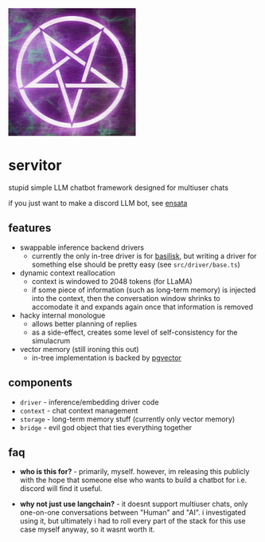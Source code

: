 <img src="images/logo.png" width="256"/>

# servitor

stupid simple LLM chatbot framework designed for multiuser chats

if you just want to make a discord LLM bot, see [ensata](https://github.com/dithercat/ensata)

## features

- swappable inference backend drivers
  - currently the only in-tree driver is for
    [basilisk](https://github.com/dithercat/basilisk), but writing a driver for
    something else should be pretty easy (see `src/driver/base.ts`)
- dynamic context reallocation
  - context is windowed to 2048 tokens (for LLaMA)
  - if some piece of information (such as long-term memory) is injected into the
    context, then the conversation window shrinks to accomodate it and expands
    again once that information is removed
- hacky internal monologue
  - allows better planning of replies
  - as a side-effect, creates some level of self-consistency for the simulacrum
- vector memory (still ironing this out)
  - in-tree implementation is backed by
    [pgvector](https://github.com/pgvector/pgvector)

## components

- `driver` - inference/embedding driver code
- `context` - chat context management
- `storage` - long-term memory stuff (currently only vector memory)
- `bridge` - evil god object that ties everything together

## faq

- **who is this for?** -
  primarily, myself. however, im releasing this publicly with the hope that
  someone else who wants to build a chatbot for i.e. discord will find it
  useful.

- **why not just use langchain?** -
  it doesnt support multiuser chats, only one-on-one conversations between
  "Human" and "AI". i investigated using it, but ultimately i had to roll
  every part of the stack for this use case myself anyway, so it wasnt worth it.